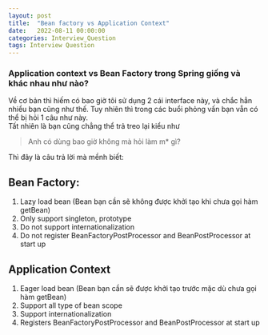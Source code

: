```yaml
---
layout: post
title:  "Bean factory vs Application Context"
date:   2022-08-11 00:00:00
categories: Interview_Question
tags: Interview Question
---
```


### Application context vs Bean Factory trong Spring giống và khác nhau như nào?

Về cơ bản thì hiếm có bao giờ tôi sử dụng 2 cái interface này, và chắc hẳn nhiều bạn cũng như thế. Tuy nhiên thì trong các buổi phỏng vấn bạn vẫn có thể bị hỏi 1 câu như này.
<br>
Tất nhiên là bạn cũng chẳng thể trả treo lại kiểu như
> Anh có dùng bao giờ không mà hỏi làm m* gì?
<!-- more -->
Thì đây là câu trả lời mà mềnh biết:

## Bean Factory:
1. Lazy load bean (Bean bạn cần sẽ không được khởi tạo khi chưa gọi hàm getBean)
2. Only support singleton, prototype
3. Do not support internationalization
4. Do not register BeanFactoryPostProcessor and BeanPostProcessor at start up

## Application Context
1. Eager load bean (Bean bạn cần sẽ được khởi tạo trước mặc dù chưa gọi hàm getBean)
2. Support all type of bean scope
3. Support internationalization
4. Registers BeanFactoryPostProcessor and BeanPostProcessor at start up
